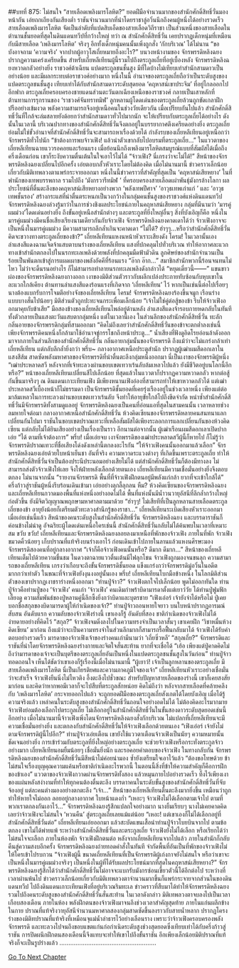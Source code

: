 ##บทที่ 875: ไม่สนใจ
“สายเลือดเพลิงมารโลหิต?”
ยอดฝีมือจำนวนมากของสำนักศักดิ์สิทธิ์วั่นมองหน้ากัน เอ่ยถกเถียงกันเสียงต่ำ
ราชันจำนวนมากที่นำโดยราชาลู่อวิ๋นนึกถึงคนผู้หนึ่งได้อย่างรวดเร็ว
สายเลือดเพลิงมารโลหิต จัดเป็นลำดับที่แปดสิบเอ็ดของสายเลือดวิถีราชา เป็นส่วนหนึ่งของสายเลือดในตำนานชั้นยอดที่สุดในดินแดนทวีปที่กว้างใหญ่
ทว่า ณ สำนักศักดิ์สิทธิ์วั่น เคยปรากฏเด็กหนุ่มที่เหมือนกับมีสายเลือด ‘เพลิงมารโลหิต’ จริงๆ
อีกทั้งเด็กหนุ่มคนนั้นเพิ่งถูกสั่ง ‘กักบริเวณ’ ได้ไม่นาน
“ขอบังอาจถาม ‘ความจริง’ จากปากผู้อาวุโสเถี่ยหมายถึงอะไร?”
บนวงหน้างามของ จักรพรรดิหลิงฉยงปรากฏความเคร่งเครียดขึ้น
สำหรับเถี่ยหลีเทียนผู้นี้รวมไปถึงตระกูลเถี่ยที่อยู่เบื้องหลัง จักรพรรดิหลิงฉยงหวาดกลัวอย่างยิ่ง
ราชวงศ์ต้าเฉียน แปดตระกูลชนชั้นสูง มีที่ใดบ้างไม่เทียบเท่าสำนักสามดาวเป็นอย่างน้อย และมีผลกระทบต่อราชวงศ์อย่างมาก
หนึ่งในนี้ อำนาจของตระกูลเถี่ยถือว่าเป็นระดับสูงของแปดตระกูลชนชั้นสูง เทียบเท่าได้กับสำนักสามดาวระดับสุดยอด
‘คฤหาสน์เขาประจิม’ ที่อยู่ไกลออกไปอีกฟาก ตระกูลเถี่ยครอบครองชายแดนส่วนตะวันตกเฉียงเหนือของราชวงศ์ กลายเป็นเสาหลักที่ต้านทานการรุกรานของ ‘ราชวงศ์จันทราทมิฬ’
ลูกหลานผู้โดดเด่นของตระกูลเถี่ยล้วนถูกขัดเกลาฝึกปรืออย่างเข้มงวด พลังความสามารถจึงอยู่เหนือคนในช่วงวัยเดียวกัน
เมื่อเปรียบกันไปแล้ว
สำนักศักดิ์สิทธิ์วั่นที่ใกล้จะล่มสลายยังด้อยกว่าสำนักสามดาวทั่วไปมากนัก จะให้เปรียบกับตระกูลเถี่ยได้อย่างไร
ดังนั้นในเวลานี้
บริเวณปากทางของสำนักศักดิ์สิทธิ์วั่นจึงตกอยู่ในบรรยากาศตึงเครียดอย่างยิ่ง
ตระกูลเถี่ยย่อมไม่ใช่ขั้วอำนาจที่สำนักศักดิ์สิทธิ์วั่นจะสามารถหาเรื่องด้วยได้ กำลังรบของเถี่ยหลีเทียนอยู่เหนือกว่าจักรพรรดิทั่วไปนัก
“ข้าต้องการพบจ้าวเฟิง! แล้วนำตัวเขากลับไปอบรมที่ตระกูลเถี่ย…”
ในแววตาของเถี่ยหลีเทียนฉายแววรอคอยและร้อนแรง เมื่อย้อนนึกถึงเพลิงมารโลหิตสมบูรณ์แบบที่สัมผัสได้เมื่อถึงครึ่งเดือนก่อน เขาก็ระงับความตื่นเต้นในใจเอาไว้ไม่ได้
“จ้าวเฟิง? นี่เกรงว่าจะไม่ได้!”
สีหน้าของจักรพรรดิหลิงฉยงเปลี่ยนไปอีกครั้ง เอ่ยตอบกลั้วหัวเราะโดยไม่ต้องคิด
เมื่อไม่นานมานี้ ข่าวคราวเล็กน้อยเกี่ยวกับมิติเทพลวงตาแพร่กระจายออกมา
หนึ่งในนี้ข่าวคราวที่สำคัญที่สุดเป็น ‘คฤหาสน์เสียหยาง’ ในที่พำนักของเทพบรรพกาล รวมไปถึง ‘มังกรวารีทมิฬ ’ ที่ครอบครองสายเลือดเผ่าพันธุ์มังกรล้างโลกา
ผลประโยชน์ที่ตื่นตะลึงของคฤหาสน์เสียหยางอย่างพวก ‘พลังเทพปีศาจ’ ‘อาวุธเทพเก่าแก่ ’ และ ‘อาวุธเทพชั้นรอง’ สร้างกระแสที่น่าตื่นตระหนกเป็นวงกว้างในกลุ่มคนชั้นสูงของราชวงศ์แห่งดินแดนทวีป
จักรพรรดิหลิงฉยงล่วงรู้มาว่าในการช่วงชิงผลประโยชน์ภายในคฤหาสน์เสียหยาง กลุ่มที่มีนามว่า ‘มารคู่ผมม่วง’โดดเด่นอย่างยิ่ง ถึงขั้นอยู่เหนือสำนักต่างๆ และตระกูลที่ยิ่งใหญ่อื่นๆ
สิ่งที่บังเอิญก็คือ หนึ่งในมารคู่ผมม่วงมีคนชื่อเสียงเรียงนามเดียวกันกับจ้าวเฟิง
จักรพรรดิหลิงฉยงคาดเดาได้ว่า จ้าวเฟิงอาจจะเป็นหนึ่งในมารคู่ผมม่วง มีความสามารถลึกล้ำเกินจะคาดเดา
“ไม่ได้? ฮ่าๆๆ…หรือว่าสำนักศักดิ์สิทธิ์วั่นคิดจะขวางทางตระกูลเถี่ยของข้า?”
เถี่ยหลีเทียนแหงนหน้าหัวเราะเสียงดัง
โครม!
ในเวลานั้นเอง ลำแสงสีแดงฉานเจิดจ้าแสบตาบนร่างของเถี่ยหลีเทียน แสงที่ปกคลุมไปทั่วบริเวณ ทำให้อากาศละแวกทางเข้าสำนักตกลงไปในนรกทะเลเพลิงด้วยพลังที่ปกคลุมมืดฟ้ามัวดิน
ลูกศิษย์ของสำนักจำนวนเป็นร้อยเป็นพันตกเข้าสู่การแผดเผาของพลังอัคคีที่ร้อนแรง
“อ๊าก อ๊าก…”
สมาชิกสำนักพวกนี้ร้อนจนทนไม่ไหว ไม่ว่าจะดิ้นรนอย่างไร ก็ไม่สามารถทำลายนรกทะเลเพลิงดังกล่าวได้
“หยุดเดี๋ยวนี้——”
แขนขาวผ่องของจักรพรรดิหลิงฉยงกางออก เงาของมิติส่วนตัวราวกับผลึกเปล่งประกายทับซ้อนกับหุบเขาในละแวกใกล้เคียง ต้านทานลำแสงสีแดงร้อนแรงที่เกิดจาก ‘เถี่ยหลีเทียน’ ไว้
หากเป็นเช่นนี้ต่อไปเรื่อยๆ นางต้องแบกรับการโจมตีอย่างจังของเถี่ยหลีเทียน
โครม!
จักรพรรดิหลิงฉยงร้องขึ้นจมูก เรือนร่างแบบบางสั่นไปน้อยๆ มิติส่วนตัวถูกปะทะจนกระเพื่อมเล็กน้อย
“เจ้าไม่ใช่คู่ต่อสู้ของข้า รีบให้จ้าวเฟิงออกมาคุยกับข้าเสีย”
มือสองข้างของเถี่ยหลีเทียนไพล่อยู่ด้านหลัง ลำแสงสีแดงจ้ารอบกายหดกลับในทันที ทั้งตัวกลายเป็นแสงตะวันแสบตากลุ่มหนึ่ง
แต่ในเวลานี้เอง ในส่วนลึกของสำนักศักดิ์สิทธิ์วั่น ทะลักกลิ่นอายของจักรพรรดิกลุ่มที่สามออกมา
“คิดไม่ถึงเลยว่าสำนักศักดิ์สิทธิ์วั่นของข้าจะตกต่ำลงเช่นนี้ เพียงจักรพรรดิคนหนึ่งก็กล้ามาใช้อำนาจขู่กรรโชกถึงหน้าประตู…”
น้ำเสียงที่ฟังดูอิดโรยอ่อนล้าดังออกมาจากภายในส่วนลึกของสำนักศักดิ์สิทธิ์วั่น กลิ่นอายกลุ่มนั้นของจักรพรรดิ ถึงแม้ว่าจะไม่แกร่งกล้าเท่าเถี่ยหลีเทียน แต่กลับลึกล้ำยิ่งกว่า
พรึ่บ~
กลางอากาศเหนือประตูสำนัก ปรากฏผู้เฒ่าผมสีดอกเลาในแสงสีส้ม สาดซัดพลังมหาศาลของจักรพรรดิที่น่าตื่นตะลึงกลุ่มหนึ่งออกมา
นี่เป็นเงาของจักพรรดิผู้หนึ่ง
“เฒ่าประหลาดสวี หลังจากที่เจ้าทะลวงผ่านขอบเขตเทวาเร้นลับล้มเหลวไปแล้ว ยังมีชีวิตอยู่บนโลกนี้อีกหรือ?”
หน้าของเถี่ยหลีเทียนเปลี่ยนสีไปเล็กน้อย ที่สุดแล้วในแววตาก็ปรากฏความหวาดกลัว
หากต่อสู้กันขึ้นมาจริงๆ ณ ดินแดนเกาะเทียนเฟิง มีเพียงหนานเฟิงอ๋องที่สามารถทำให้เขาหวาดกลัวได้
แต่เฒ่าประหลาดสวีเบื้องหน้าก็ไม่ธรรมดา เป็นจักรพรรดิชั้นยอดที่เคยรุ่งเรืองอยู่ในช่วงเวลาหนึ่ง เพียงแต่ต่อมาล้มเหลวในการทะลวงผ่านขอบเขตเทวาเร้นลับ จึงทำให้อายุขัยใกล้ไปถึงขีดจำกัด
หนำซ้ำสำนักศักดิ์สิทธิ์วั่นมีจักรพรรดิทั้งสามดูแลอยู่ จักรพรรดิหลิงฉยงเป็นคนที่อ่อนแอที่สุดในสามคนนั้น
เวลาหลายช่วงลมหายใจต่อมา
กลางอากาศเหนือสำนักศักดิ์สิทธิ์วั่น ห้วงคิดเซียนของจักรพรรดิหลายคนสนทนาแลกเปลี่ยนกันไปมา
ราชันในขอบเขตปราณเทวะที่เหลือสัมผัสได้เพียงระลอกการแลกเปลี่ยนกันของห้วงคิดเซียน แต่กลับไม่ได้ยินเสียงอย่างเป็นเรื่องเป็นราว
อีกนานต่อจากนั้น
ผู้เฒ่าเรือนผมสีดอกเลาเปิดปากเอ่ย “ได้ ตามที่เจ้าต้องการ”
พรึ่บ!
เมื่อเอ่ยจบ เงาจักพรรดิของเฒ่าประหลาดสวีผู้นี้ก็หายไป
ก็ไม่รู้ว่าจักรพรรดิปราณเทวะที่ชื่อเสียงโด่งดังเหล่านี้ตกลงอะไรกัน
“ให้จ้าวเฟิงคนนั้นออกมาแล้วเลือก”
จักรพรรดิหลิงฉยงเอ่ยด้วยใบหน้าเย็นชา
อันที่จริง ความหวาดระแวงต่างๆ ที่เกิดขึ้นเพราะตระกูลเถี่ย ทำให้สำนักศักดิ์สิทธิ์วั่นจำเป็นต้องประนีประนอมอย่างเสียไม่ได้
แต่สำนักศักดิ์สิทธิ์วั่นก็ต้องมีทางลง ไม่สามารถส่งตัวจ้าวเฟิงให้เลย จึงให้ฝ่ายหลังเลือกด้วยตนเอง
เถี่ยหลีเทียนมีความเชื่อมั่นอย่างยิ่งจึงตอบตกลง
ไม่นานจากนั้น
“รายงานจักรพรรดิ พื้นที่ที่จ้าวเฟิงฝึกตนอยู่มีพลังแก่กล้า ยากที่จะเข้าใกล้ได้”
ครึ่งก้าวสู่ราชันผู้หนึ่งรีบร้อนเดินเข้ามา เอ่ยอย่างลุกลี้ลุกลน
หืม?
ห้วงคิดเซียนของจักรพรรดิหลิงฉยงและเถี่ยหลีเทียนกวาดมองพื้นที่แห่งหนึ่งอย่างอดไม่ได้
พื้นที่แห่งนั้นมีน้ำวนวายุอัสนีที่ลึกล้ำกว้างใหญ่ก่อตัวขึ้น ยังมีจิตวิญญาณพฤกษามหาศาลตามมาด้วย
“ฮ่าๆๆ! ไม่เสียทีที่เป็นลูกหลานสายเลือดตระกูลเถี่ยของข้า อายุยังน้อยก็เตรียมตัวทะลวงสำนึกรู้ของราชา…”
เถี่ยหลีเทียนระเบิดเสียงหัวเราะออกมา
เมื่อเอ่ยเช่นนี้แล้ว สีหน้าของคนระดับสูงในสำนักศักดิ์สิทธิ์วั่น จักรพรรดิหลิงฉยง และบรรดาราชันก็ค่อนข้างไม่น่าดู
อัจฉริยะผู้โดดเด่นเหนือใครเช่นนี้ สำนักศักดิ์สิทธิ์วั่นกลับไม่ได้ค้นพบในเวลาที่เหมาะสม
ขวับ ขวับ!
เถี่ยหลีเทียนและจักรพรรดิหลิงฉยงลอยลงมาเหนือที่พักของจ้าวเฟิง
ภายในที่พัก
จ้าวเฟิงขมวดคิ้วน้อยๆ เก็บปราณที่แท้จริงบนร่างเอาไว้ ก่อนเดินเข้าไปภายในลานแล้วแหงนศีรษะมองจักรพรรดิสองคนที่อยู่กลางอากาศ
“เจ้าก็คือจ้าวเฟิงคนนั้นหรือ? ดีมาก ดีมาก…”
สีหน้าของเถี่ยหลีเทียนเต็มไปด้วยความชื่นชม ในดวงตาฉายแววตื่นเต้นมีไฟลุกโชน
จ้าวเฟิงถูกมองจนขนลุก ความสามารถของเถี่ยหลีเทียน เกรงว่าเกือบจะถึงขั้นจักรพรรดิชั้นยอด แข็งแกร่งกว่าจักรพรรดิมู่อวิ๋นในอดีตมากกว่าเท่าตัว
ในขณะที่จ้าวเฟิงยังงุนงงอยู่นั้นเอง
พรึ่บ!
เถี่ยหลีเทียนโบกมือข้างหนึ่ง ในโลกมิติส่วนตัวของเขาปรากฏเงาชราร่างหนึ่งออกมา
“ท่านปู่จ้าว?”
จ้าวเฟิงตกใจไปเล็กน้อย พูดไม่ออกทันใด
ท่านปู่จ้าวคือท่านปู่ของ ‘จ้าวเฟิง’ คนเก่า
‘จ้าวเฟิง’ คนเดิมกำพร้าบิดามารดาตั้งแต่เยาว์วัย ได้ท่านปู่ฟูมฟักเลี้ยงดู ความสัมพันธ์ของปู่หลานคู่นี้ลึกซึ้งยิ่งกว่าบิดาและบุตรชาย
“เฟิงเอ๋อร์ เจ้ายังจำได้หรือไม่ ปู่เคยบอกชื่อสกุลของบิดามารดาผู้ให้กำเนิดของเจ้า?”
ท่านปู่จ้าวถอนหายใจยาว บนใบหน้าปรากฏอารมณ์สับสน
อันดับแรก ความลับของจ้าวเฟิงร่างนี้ เขาเองก็รู้
อันดับที่สอง ชาติกำเนิดของจ้าวเฟิงไม่ได้ง่ายดายอย่างที่คิดไว้
“สกุล?”
จ้าวเฟิงจมดิ่งลงไปในความทรงจำเป็นเวลาสั้นๆ เขาเคยฝึก ‘วิชาหมื่นห้วงคิดเซียน’ มาก่อน ถึงแม้ว่าจะเป็นความทรงจำในส่วนลึกมากก็สามารถรื้อฟื้นกลับมาได้
จ้าวเฟิงได้รับคำตอบอย่างรวดเร็ว มารดาของจ้าวเฟิงเจ้าของร่างคนเก่ามีนามว่า ‘เถี่ยซิ่วหลี’
“สกุลเถี่ย?”
จักรพรรดิและราชันที่นำโดยจักรพรรดิหลิงฉยงร่างกายและจิตใจสั่นสะท้าน ยากที่จะเชื่อได้
“เฮ้อ เพียงแต่ปู่คาดคิดไม่ถึงว่ามารดาของเจ้าจะเป็นบุตรีของตระกูลเถี่ยอันเป็นหนึ่งในแปดตระกูลชนชั้นสูงในวันก่อน”
ท่านปู่จ้าวทอดถอนใจ
เห็นได้ชัดว่าเขาเองก็รู้เรื่องนี้เมื่อไม่นานมานี้
“ผู้เยาว์! เจ้าเป็นลูกหลานของตระกูลเถี่ย มีสายเลือดเพลิงมารโลหิต นี่เป็นเกียรติยศและความภาคภูมิใจของเจ้า”
เถี่ยหลีเทียนหัวเราะอย่างเชื่อมั่นว่าจะสำเร็จ
จ้าวเฟิงยืนนิ่งไม่ไหวติง อึ้งตะลึงไปชั่วขณะ
สำหรับปัญหาสายเลือดของร่างนี้ เขาก็เคยสงสัยมาก่อน และคิดว่าหากพอมีเวลาก็จะไปสืบที่ตระกูลสักหน่อย
คิดไม่ถึงว่า หลังจากสายเลือดที่คล้ายคลึงกับ ‘เพลิงมารโลหิต’ กระจายออกไปแล้ว จะถูกยอดฝีมือของตระกูลเถี่ยสังเกตได้โดยบังเอิญ
เมื่อได้รู้ความจริงแล้ว เหล่าคนในระดับสูงของสำนักศักดิ์สิทธิ์วั่นถอนใจอย่างอดไม่ได้
ไม่ต้องคิดอะไรมากมาย จ้าวเฟิงย่อมต้องเลือกไปตระกูลเถี่ย ไม่เลือกอยู่ในสำนักศักดิ์สิทธิ์วั่นในขั้นสองดาวระดับสุดยอดเช่นนี้
อีกอย่าง เมื่อไม่นานมานี้จ้าวเฟิงเพิ่งโดนจักรพรรดิหลิงฉยงสั่งกักบริเวณ
ไม่แปลกที่เถี่ยหลีเทียนจะมีความเชื่อมั่นอย่างยิ่ง และตกลงกับสำนักศักดิ์สิทธิ์วั่นให้จ้าวเฟิงเลือกด้วยตนเอง
“เฟิงเอ๋อร์ เจ้ายังไม่ตามจักรพรรดิผู้นี้ไปอีก?”
ท่านปู่จ้าวเอ่ยเตือน
เขายังใช้แววตาเตือนจ้าวเฟิงเป็นนัยๆ ความหมายนั้นชัดเจนอย่างยิ่ง การเข้าร่วมกับตระกูลที่ยิ่งใหญ่อย่างตระกูลเถี่ย จะช่วยจ้าวเฟิงหรือกระทั่งตระกูลจ้าวอย่างมาก
เถี่ยหลีเทียนอมยิ้มน้อยๆ เชื่อมั่นยิ่งนัก และรอคอยคำตอบของจ้าวเฟิง
ในทางกลับกัน จักรพรรดิหลิงฉยงของสำนักศักดิ์สิทธิ์วั่นมีสีหน้าไม่ค่อยน่ามอง ซ้ำยังเตรียมใจเอาไว้แล้ว
“ต้องขอโทษด้วย ข้าไม่สนใจเรื่องบุญคุณความแค้นหรือชาติกำเนิดอะไรพวกนี้ ในตอนนี้สิ่งที่ข้าให้ความสำคัญก็คือการฝึกของข้าเอง”
แววตาของจ้าวเฟิงกวาดผ่านจักรพรรดิทั้งสอง แล้วหมุนกายไปอย่างรวดเร็ว ทิ้งไว้เพียงเงาของแผ่นหลังสง่างามที่ทำให้ทุกคนต้องตื่นตะลึง
บรรดาาคนในระดับขั้นสูงของสำนักศักดิ์สิทธิ์วั่นที่จับจ้องอยู่ แต่ละคนต่างมองอย่างตกตะลึง
“เจ้า…”
สีหน้าของเถี่ยหลีเทียนตื่นตะลึงมากยิ่งขึ้น เหมือนว่าถูกทำให้หายใจไม่ออก ลอยอยู่กลางอากาศ ใบหน้าแดงก่ำ
“เหอะๆ จ้าวเฟิงไม่ได้เลือกตามเจ้าไป ตามที่พวกเราตกลงกันเอาไว้…”
จักรพรรดิหลิงฉยงรู้สึกแปลกใจอย่างมาก นางยิ้มเรียบๆ
นางไม่เคยคาดคิดเลยว่าจ้าวเฟิงจะไม่สนใจ ‘หวนคืน’ สู่ตระกูลเถี่ยเลยแม้แต่น้อย
“เหอะ! แต่เขาเองก็ไม่ได้เลือกอยู่ที่สำนักศักดิ์สิทธิ์วั่นต่อ”
เถี่ยหลีเทียนเอ่ยออกมา แล้วสะบัดแขนเสื้อนำท่านปู่จ้าวโบยบินจากไป
ตามข้อตกลง เขาไม่ได้พ่ายแพ้
ระหว่างสำนักศักดิ์สิทธิ์วั่นและตระกูลเถี่ย จ้าวเฟิงยังไม่ได้เลือก หรือเรียกได้ว่าไม่สนใจจะเลือก
ภายในห้องพัก จ้าวเฟิงฝึกตนต่อ
หลังจากเถี่ยหลีเทียนจากไปแล้ว ภายในสำนักก็กลับคืนสู่ความสงบอีกครั้ง
จักรพรรดิหลิงฉยงถ่ายทอดคำสั่งในทันที จำกัดพื้นที่อันเป็นที่พักของจ้าวเฟิงไม่ให้ใครเข้าไปรบกวน
“จ้าวเฟิงผู้นี้ ขนาดเถี่ยหลีเทียนที่เป็นจักรพรรดิผู้เก่งกาจยังไม่สนใจ หรือว่าเขาจะเป็นหนึ่งในมารคู่ผมม่วงจริงๆ เป็นหนึ่งในผู้ที่ได้รับผลประโยชน์มากที่สุดในคฤหาสน์เสียหยาง?”
จักรพรรดิหลิงฉยงรู้สึกได้ว่าสำนักศักดิ์สิทธิ์วั่นไม่อาจจะแบกรับมังกรซ่อนเขี้ยวตัวนี้ได้อีกต่อไป
ระหว่างที่เวลาผ่านพ้นไป
ข่าวคราวเล็กน้อยเกี่ยวกับมิติเทพลวงตาจำนวนมากขึ้นก็แพร่กระจายจากส่วนในของดินแดนทวีป ไปถึงดินแดนเกาะเทียนเฟิงที่อยู่บริเวณริมทะเล
ข่าวคราวที่สืบมาได้ทำให้จักรพรรดิหลิงฉยง รวมไปถึงคนระดับสูงของสำนักศักดิ์สิทธิ์วั่นสั่นสะท้าน
ในเวลาดังกล่าว มิติเทพลวงตาจบลงไปเป็นเวลาเกือบสองเดือน
ภายในห้อง
พลังฝึกตนของจ้าวเฟิงมาจนถึงช่วงเวลาสำคัญสุดท้าย ภายในแก่นผลึกข้างในกาย ปราณที่แท้จริงวายุอัสนีจำนวนมหาศาลสองกลุ่มสาดซัดขึ้นลงราวกับสายน้ำหลาก ปรากฏโครงร่างของมิติทปราณที่แท้จริงที่เหมือนจุแม่น้ำลำธารไว้อย่างเลือนราง
เพราะว่าจ้าวเฟิงครอบครองพลังจักรพรรดิ และทะลวงไปจนถึงขอบแขตแก่นก่อกำเนิดระดับสูงช่วงสุดยอดซึ่งเทียบเท่าได้กับครึ่งก้าวสู่ราชัน
การปิดผนึกฝึกตนสองเดือนนี้จึงแทบจะทำให้เขาไปถึงขั้นราชัน อีกเพียงเล็กน้อยมิติปราณที่แท้จริงก็จะเป็นรูปร่างแล้ว
………………………………………………


[Go To Next Chapter]( ./113.md)
